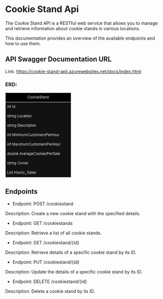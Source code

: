 # Cookie Stand Api

The Cookie Stand API is a RESTful web service that allows you to manage and retrieve information about cookie stands in various locations.

This documentation provides an overview of the available endpoints and how to use them.

## API Swagger Documentation URL
Link: https://cookie-stand-apii.azurewebsites.net/docs/index.html

### ERD: 

![ERD](assets/CookieStand.drawio.png)

## Endpoints
* Endpoint: POST /cookiestand

Description: Create a new cookie stand with the specified details.

* Endpoint: GET /cookiestands

Description: Retrieve a list of all cookie stands.


* Endpoint: GET /cookiestand/{id}

Description: Retrieve details of a specific cookie stand by its ID.

* Endpoint: PUT /cookiestand/{id}

Description: Update the details of a specific cookie stand by its ID.

* Endpoint: DELETE /cookiestand/{id}

Description: Delete a cookie stand by its ID.
